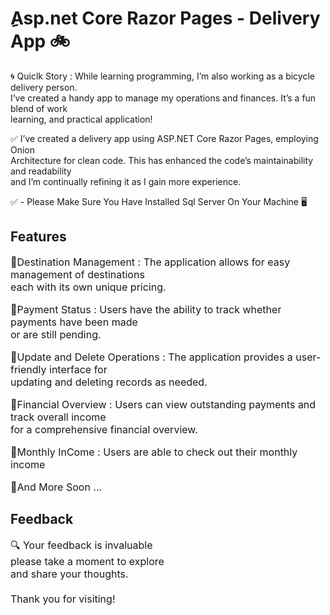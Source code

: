 <div align="left | right | center | justify";>
  
<h1>ِAsp.net Core Razor Pages - Delivery App 🚲</h1>

<p>🌀 Quiclk Story : While learning programming, I’m also working as a bicycle delivery person.<br>
I’ve created a handy app to manage my operations and finances. 
It’s a fun blend of work <br> learning, and practical application!</p>

<p>✅ I’ve created a delivery app using ASP.NET Core Razor Pages, employing Onion <br> Architecture for clean code. This has enhanced the code’s maintainability and readability <br> and I’m continually refining it as I gain more experience.</p>

<p>✅ - Please Make Sure You Have Installed Sql Server On Your Machine 🖥</p>

<h2>Features</h2> 
<p style="font-size:16px;">🔹Destination Management : The application allows for easy management of destinations <br> each with its own unique pricing.</p>
<p style="font-size:16px;">🔹Payment Status : Users have the ability to track whether payments have been made <br> or are still pending.</p>
<p style="font-size:16px;">🔹Update and Delete Operations : The application provides a user-friendly interface for <br> updating and deleting records as needed.</p>
<p style="font-size:16px;">🔹Financial Overview : Users can view outstanding payments and track overall income <br> for a comprehensive financial overview.</p>
<p style="font-size:16px;">🔹Monthly InCome : Users are able to check out their monthly income</p>
<p style="font-size:16px;">🔹And More Soon ...</p>


<h2>Feedback</h2>
<p style="font-size:16px;">🔍 Your feedback is invaluable <br> please take a moment to explore <br> and share your thoughts. <br> <br> Thank you for visiting!</p>

</div>

